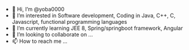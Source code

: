 - 👋 Hi, I’m @yoba0000
- 👀 I’m interested in Software development, Coding in Java, C++, C, Javascript, functional programming languages
- 🌱 I’m currently learning JEE 8, Spring/springboot framework, Angular
- 💞️ I’m looking to collaborate on ...
- 📫 How to reach me ...

<!---
yoba0000/yoba0000 is a ✨ special ✨ repository because its `README.md` (this file) appears on your GitHub profile.
You can click the Preview link to take a look at your changes.
--->
